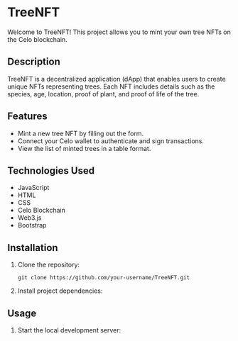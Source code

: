# TreeNFT

Welcome to TreeNFT! This project allows you to mint your own tree NFTs on the Celo blockchain.

## Description

TreeNFT is a decentralized application (dApp) that enables users to create unique NFTs representing trees. Each NFT includes details such as the species, age, location, proof of plant, and proof of life of the tree.

## Features

- Mint a new tree NFT by filling out the form.
- Connect your Celo wallet to authenticate and sign transactions.
- View the list of minted trees in a table format.

## Technologies Used

- JavaScript
- HTML
- CSS
- Celo Blockchain
- Web3.js
- Bootstrap

## Installation

1. Clone the repository:
   ```shell
   git clone https://github.com/your-username/TreeNFT.git

2. Install project dependencies:

## Usage

1. Start the local development server:
